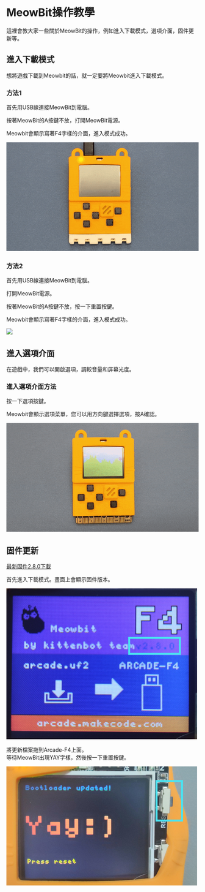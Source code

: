 # MeowBit操作教學

這裡會教大家一些關於MeowBit的操作，例如進入下載模式，選項介面，固件更新等。

## 進入下載模式

想將遊戲下載到Meowbit的話，就一定要將Meowbit進入下載模式。

### 方法1

首先用USB線連接MeowBit到電腦。

按著MeowBit的A按鍵不放，打開MeowBit電源。

Meowbit會顯示寫著F4字樣的介面，進入模式成功。

![](./images/f4_1.gif)

### 方法2

首先用USB線連接MeowBit到電腦。

打開MeowBit電源。

按著MeowBit的A按鍵不放，按一下重置按鍵。

Meowbit會顯示寫著F4字樣的介面，進入模式成功。

![](./images/f4_2.gif)

## 進入選項介面

在遊戲中，我們可以開啟選項，調較音量和屏幕光度。

### 進入選項介面方法

按一下選項按鍵。

Meowbit會顯示選項菜單，您可以用方向鍵選擇選項，按A確認。

![](./images/menu1.gif)

## 固件更新

[最新固件2.8.0下載](www.google.com)

首先進入下載模式。畫面上會顯示固件版本。

![](./images/fw1.jpeg)

將更新檔案拖到Arcade-F4上面。  
等待MeowBit出現YAY字樣，然後按一下重置按鍵。  

![](./images/fw2.jpeg)


